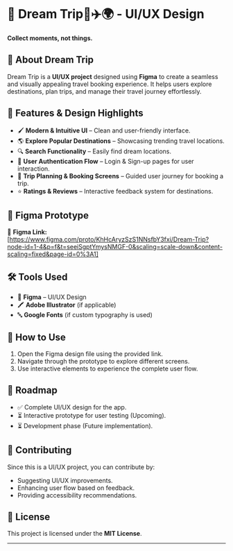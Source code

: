 # 🎨 Dream Trip🚀✈️🌍   - UI/UX Design    

**Collect moments, not things.**  

## 📌 About Dream Trip  
Dream Trip is a **UI/UX project** designed using **Figma** to create a seamless and visually appealing travel booking experience. It helps users explore destinations, plan trips, and manage their travel journey effortlessly.  

## 🎯 Features & Design Highlights  
- 🖌 **Modern & Intuitive UI** – Clean and user-friendly interface.  
- 🌎 **Explore Popular Destinations** – Showcasing trending travel locations.  
- 🔍 **Search Functionality** – Easily find dream locations.  
- 🔑 **User Authentication Flow** – Login & Sign-up pages for user interaction.  
- 📆 **Trip Planning & Booking Screens** – Guided user journey for booking a trip.  
- ⭐ **Ratings & Reviews** – Interactive feedback system for destinations.  

## 📸 Figma Prototype
🔗 **Figma Link:** [https://www.figma.com/proto/KhHcAryzSzS1NNsfbY3fxi/Dream-Trip?node-id=1-4&p=f&t=seeiSgptYmysNMGF-0&scaling=scale-down&content-scaling=fixed&page-id=0%3A1]  

## 🛠 Tools Used  
- 🎨 **Figma** – UI/UX Design  
- 🖍 **Adobe Illustrator** (if applicable)  
- 🔤 **Google Fonts** (if custom typography is used)  

## 🚀 How to Use  
1. Open the Figma design file using the provided link.  
2. Navigate through the prototype to explore different screens.  
3. Use interactive elements to experience the complete user flow.  

## 📌 Roadmap  
- ✅ Complete UI/UX design for the app.  
- ⏳ Interactive prototype for user testing (Upcoming).  
- ⏳ Development phase (Future implementation).  

## 🤝 Contributing  
Since this is a UI/UX project, you can contribute by:  
- Suggesting UI/UX improvements.  
- Enhancing user flow based on feedback.  
- Providing accessibility recommendations.  

## 📜 License  
This project is licensed under the **MIT License**.  

---  


